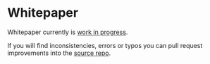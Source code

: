 # Whitepaper

Whitepaper currently is [work in progress](https://github.com/cybercongress/cyber/tree/bostrom-simulation).

If you will find inconsistencies, errors or typos you can pull request improvements into the [source repo](https://github.com/cybercongress/cyber).
